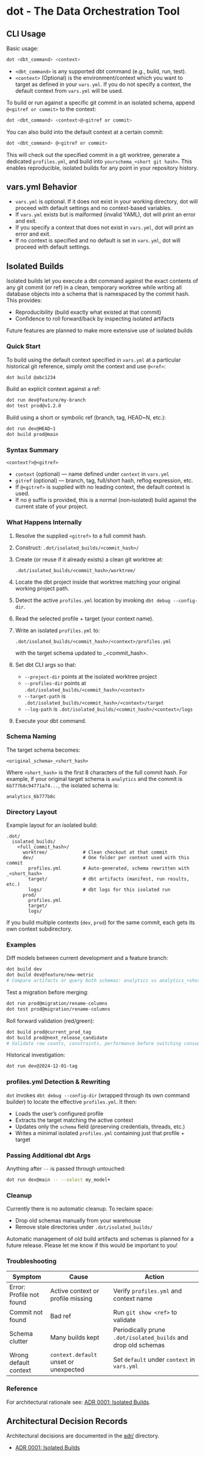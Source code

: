 # dot - The Data Orchestration Tool

## CLI Usage

Basic usage:

```sh
dot <dbt_command> <context>
```

- `<dbt_command>` is any supported dbt command (e.g., build, run, test).
- `<context>` (Optional) is the environment/context which you want to target as defined in your `vars.yml`. If you do not specify a context, the default context from `vars.yml` will be used.

To build or run against a specific git commit in an isolated schema, append `@<gitref or commit>` to the context:

```sh
dot <dbt_command> <context>@<gitref or commit>
```

You can also build into the default context at a certain commit:

```sh
dot <dbt_command> @<gitref or commit>
```

This will check out the specified commit in a git worktree, generate a dedicated `profiles.yml`, and build into `yourschema_<short git hash>`. This enables reproducible, isolated builds for any point in your repository history.

## vars.yml Behavior

- `vars.yml` is optional. If it does not exist in your working directory, dot will proceed with default settings and no context-based variables.
- If `vars.yml` exists but is malformed (invalid YAML), dot will print an error and exit.
- If you specify a context that does not exist in `vars.yml`, dot will print an error and exit.
- If no context is specified and no default is set in `vars.yml`, dot will proceed with default settings.

## Isolated Builds

Isolated builds let you execute a dbt command against the exact contents of any git commit (or ref) in a clean, temporary worktree while writing all database objects into a schema that is namespaced by the commit hash. This provides:

- Reproducibility (build exactly what existed at that commit)
- Confidence to roll forward/back by inspecting isolated artifacts

Future features are planned to make more extensive use of isolated builds

### Quick Start

To build using the default context specified in `vars.yml` at a particular historical git reference, simply omit the context and use `@<ref>`:

```sh
dot build @abc1234
```

Build an explicit context against a ref:
```sh
dot run dev@feature/my-branch
dot test prod@v1.2.0
```

Build using a short or symbolic ref (branch, tag, HEAD~N, etc.):
```sh
dot run dev@HEAD~1
dot build prod@main
```

### Syntax Summary

```
<context?>@<gitref>
```
- `context` (optional) — name defined under `context` in `vars.yml`
- `gitref` (optional) — branch, tag, full/short hash, reflog expression, etc.
- If `@<gitref>` is supplied with no leading context, the default context is used.
- If no `@` suffix is provided, this is a normal (non‑isolated) build against the current state of your project.

### What Happens Internally

1. Resolve the supplied `<gitref>` to a full commit hash.

2. Construct: `.dot/isolated_builds/<commit_hash>/`

3. Create (or reuse if it already exists) a clean git worktree at:
   ```
   .dot/isolated_builds/<commit_hash>/worktree/
   ```

4. Locate the dbt project inside that worktree matching your original working project path.

5. Detect the active `profiles.yml` location by invoking `dbt debug --config-dir`.

6. Read the selected profile + target (your context name).

7. Write an isolated `profiles.yml` to:
   ```
   .dot/isolated_builds/<commit_hash>/<context>/profiles.yml
   ```
   with the target schema updated to <schema>_<commit_hash>.

8. Set dbt CLI args so that:
   - `--project-dir` points at the isolated worktree project
   - `--profiles-dir` points at `.dot/isolated_builds/<commit_hash>/<context>`
   - `--target-path` is `.dot/isolated_builds/<commit_hash>/<context>/target`
   - `--log-path` is `.dot/isolated_builds/<commit_hash>/<context>/logs`

9. Execute your dbt command.

### Schema Naming

The target schema becomes:

```
<original_schema>_<short_hash>
```

Where `<short_hash>` is the first 8 characters of the full commit hash. For example, if your original target schema is `analytics` and the commit is `6b777b8c94771a74...`, the isolated schema is:

```
analytics_6b777b8c
```

### Directory Layout

Example layout for an isolated build:

```
.dot/
  isolated_builds/
    <full_commit_hash>/
      worktree/             # Clean checkout at that commit
      dev/                  # One folder per context used with this commit
        profiles.yml        # Auto-generated, schema rewritten with _<short_hash>
        target/             # dbt artifacts (manifest, run results, etc.)
        logs/               # dbt logs for this isolated run
      prod/
        profiles.yml
        target/
        logs/
```

If you build multiple contexts (`dev`, `prod`) for the same commit, each gets its own context subdirectory.

### Examples

Diff models between current development and a feature branch:
```sh
dot build dev
dot build dev@feature/new-metric
# Compare artifacts or query both schemas: analytics vs analytics_<shot_hash>
```

Test a migration before merging:
```sh
dot run prod@migration/rename-columns
dot test prod@migration/rename-columns
```

Roll forward validation (red/green):
```sh
dot build prod@current_prod_tag
dot build prod@next_release_candidate
# Validate row counts, constraints, performance before switching consumers
```

Historical investigation:
```sh
dot run dev@2024-12-01-tag
```

### profiles.yml Detection & Rewriting

`dot` invokes `dbt debug --config-dir` (wrapped through its own command builder) to locate the effective `profiles.yml`. It then:
- Loads the user’s configured profile
- Extracts the target matching the active context
- Updates only the `schema` field (preserving credentials, threads, etc.)
- Writes a minimal isolated `profiles.yml` containing just that profile + target

### Passing Additional dbt Args

Anything after `--` is passed through untouched:
```sh
dot run dev@main -- --select my_model+
```

### Cleanup

Currently there is no automatic cleanup. To reclaim space:

- Drop old schemas manually from your warehouse
- Remove stale directories under `.dot/isolated_builds/`

Automatic management of old build artifacts and schemas is planned for a future release. Please let me know if this would be important to you!

### Troubleshooting

| Symptom | Cause | Action |
|---------|-------|--------|
| Error: Profile not found | Active context or profile missing | Verify `profiles.yml` and context name |
| Commit not found | Bad ref | Run `git show <ref>` to validate |
| Schema clutter | Many builds kept | Periodically prune `.dot/isolated_builds` and drop old schemas |
| Wrong default context | `context.default` unset or unexpected | Set `default` under `context` in `vars.yml` |

### Reference

For architectural rationale see: [ADR 0001: Isolated Builds](adr/0001-isolated-builds.md).

## Architectural Decision Records

Architectural decisions are documented in the [adr/](adr/) directory.

- [ADR 0001: Isolated Builds](adr/0001-isolated-builds.md)
